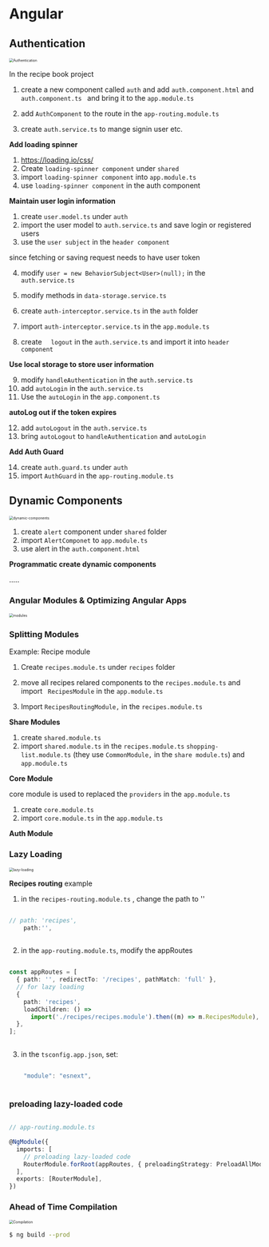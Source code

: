 # Angular



## Authentication

<img src="/Users/henrylong/Angular/Angular/images/Authentication.png" alt="Authentication" style="zoom:50%;" />

In the recipe book project

1. create a new component called `auth` and add `auth.component.html` and `auth.component.ts ` and bring it to the `app.module.ts`
2. add `AuthComponent` to the route in the `app-routing.module.ts`

3. create `auth.service.ts` to mange signin user etc.



**Add loading spinner**

1. https://loading.io/css/
2. Create `loading-spinner component` under `shared`
3. import  `loading-spinner component`  into `app.module.ts`
4. use  `loading-spinner component`  in the auth component



**Maintain user login information**

1. create `user.model.ts` under `auth`
2. import the user model to `auth.service.ts` and save login or registered users
3. use the `user subject` in the `header component`

since fetching or saving request needs to have user token

4. modify `user = new BehaviorSubject<User>(null);` in the `auth.service.ts`

5. modify methods in `data-storage.service.ts`

6. create `auth-interceptor.service.ts` in the `auth` folder

7. import `auth-interceptor.service.ts` in the `app.module.ts`

   
   
8. create `  logout` in the `auth.service.ts` and import it into `header component`

   

**Use local storage to store user information** 

9. modify `handleAuthentication` in the `auth.service.ts`
10. add `autoLogin` in the `auth.service.ts`
11. Use the `autoLogin` in the `app.component.ts`



**autoLog out if the token expires**

12. add `autoLogout` in the `auth.service.ts` 
13. bring `autoLogout` to `handleAuthentication` and `autoLogin`



**Add Auth Guard**

14. create `auth.guard.ts` under `auth`
15. import `AuthGuard` in the `app-routing.module.ts`



## Dynamic Components

<img src="/Users/henrylong/Angular/Angular/images/dynamic-components.png" alt="dynamic-components" style="zoom:50%;" />



1. create `alert` component under `shared` folder
2. import `AlertComponet` to `app.module.ts`
3. use alert in the `auth.component.html`



**Programmatic create dynamic components**

.....



### Angular Modules & Optimizing Angular Apps



<img src="/Users/henrylong/Angular/Angular/images/modules.png" alt="modules" style="zoom:50%;" />





### Splitting Modules

Example: Recipe module 

1. Create `recipes.module.ts` under `recipes`  folder

2. move all recipes relared components to the `recipes.module.ts` and import ` RecipesModule` in the `app.module.ts`

3. Import `RecipesRoutingModule,` in the `recipes.module.ts`

   


**Share Modules**

1. create `shared.module.ts`
2. import `shared.module.ts` in the `recipes.module.ts` `shopping-list.module.ts` (they use `CommonModule,` in the `share module.ts`) and `app.module.ts`



**Core Module**

core module is used to replaced the `providers` in the `app.module.ts`



1. create `core.module.ts`
2. import `core.module.ts` in the `app.module.ts`



**Auth Module**





### Lazy Loading



<img src="/Users/henrylong/Angular/Angular/images/lazy-loading.png" alt="lazy-loading" style="zoom:50%;" />



**Recipes routing** example

1. in the `recipes-routing.module.ts` , change the path to ''

```typescript

// path: 'recipes',
    path:'',
      
```



2. in the `app-routing.module.ts`, modify the appRoutes

```typescript

const appRoutes = [
  { path: '', redirectTo: '/recipes', pathMatch: 'full' },
  // for lazy loading
  {
    path: 'recipes',
    loadChildren: () =>
      import('./recipes/recipes.module').then((m) => m.RecipesModule),
  },
];
    
```



3. in the `tsconfig.app.json`, set:

```typescript

    "module": "esnext",
      
```





### preloading lazy-loaded code



```typescript

// app-routing.module.ts

@NgModule({
  imports: [
    // preloading lazy-loaded code
    RouterModule.forRoot(appRoutes, { preloadingStrategy: PreloadAllModules }),
  ],
  exports: [RouterModule],
})
```



 



### Ahead of Time Compilation

<img src="/Users/henrylong/Angular/Angular/images/Compilation.png" alt="Compilation" style="zoom:50%;" />

```bash
$ ng build --prod
```













